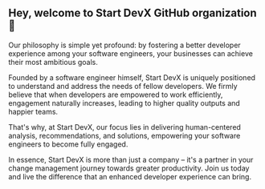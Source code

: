 ## Hey, welcome to Start DevX GitHub organization 👋

Our philosophy is simple yet profound: by fostering a better developer experience among your software engineers, your businesses can achieve their most ambitious goals.

Founded by a software engineer himself, Start DevX is uniquely positioned to understand and address the needs of fellow developers. We firmly believe that when developers are empowered to work efficiently, engagement naturally increases, leading to higher quality outputs and happier teams.

That's why, at Start DevX, our focus lies in delivering human-centered analysis, recommendations, and solutions, empowering your software engineers to become fully engaged.

In essence, Start DevX is more than just a company – it's a partner in your change management journey towards greater productivity. Join us today and live the difference that an enhanced developer experience can bring.
